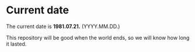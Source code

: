 # Current date

The current date is **1981.07.21.** (YYYY.MM.DD.)

This repository will be good when the world ends, so we will know how long it lasted.